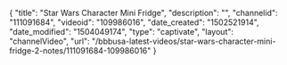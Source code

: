 {
    "title": "Star Wars Character Mini Fridge",
    "description": "",
    "channelid": "111091684",
    "videoid": "109986016",
    "date_created": "1502521914",
    "date_modified": "1504049174",
    "type": "captivate",
    "layout": "channelVideo",
    "url": "\/bbbusa-latest-videos\/star-wars-character-mini-fridge-2-notes\/111091684-109986016"
}